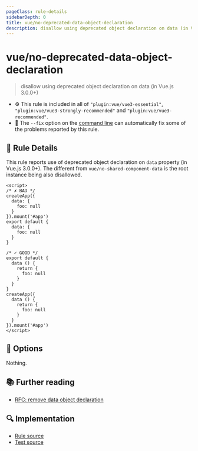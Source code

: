 ```yaml
---
pageClass: rule-details
sidebarDepth: 0
title: vue/no-deprecated-data-object-declaration
description: disallow using deprecated object declaration on data (in Vue.js 3.0.0+)
---
```

# vue/no-deprecated-data-object-declaration
> disallow using deprecated object declaration on data (in Vue.js 3.0.0+)

- :gear: This rule is included in all of `"plugin:vue/vue3-essential"`, `"plugin:vue/vue3-strongly-recommended"` and `"plugin:vue/vue3-recommended"`.
- :wrench: The `--fix` option on the [command line](https://eslint.org/docs/user-guide/command-line-interface#fixing-problems) can automatically fix some of the problems reported by this rule.

## :book: Rule Details

This rule reports use of deprecated object declaration on `data` property (in Vue.js 3.0.0+).
The different from `vue/no-shared-component-data` is the root instance being also disallowed.

<eslint-code-block fix :rules="{'vue/no-deprecated-data-object-declaration': ['error']}">

```vue
<script>
/* ✗ BAD */
createApp({
  data: {
    foo: null
  }
}).mount('#app')
export default {
  data: {
    foo: null
  }
}

/* ✓ GOOD */
export default {
  data () {
    return {
      foo: null
    }
  }
}
createApp({
  data () {
    return {
      foo: null
    }
  }
}).mount('#app')
</script>
```

</eslint-code-block>

## :wrench: Options

Nothing.

## :books: Further reading

- [RFC: remove data object declaration](https://github.com/vuejs/rfcs/blob/master/active-rfcs/0019-remove-data-object-declaration.md)

## :mag: Implementation

- [Rule source](https://github.com/vuejs/eslint-plugin-vue/blob/master/lib/rules/no-deprecated-data-object-declaration.js)
- [Test source](https://github.com/vuejs/eslint-plugin-vue/blob/master/tests/lib/rules/no-deprecated-data-object-declaration.js)
